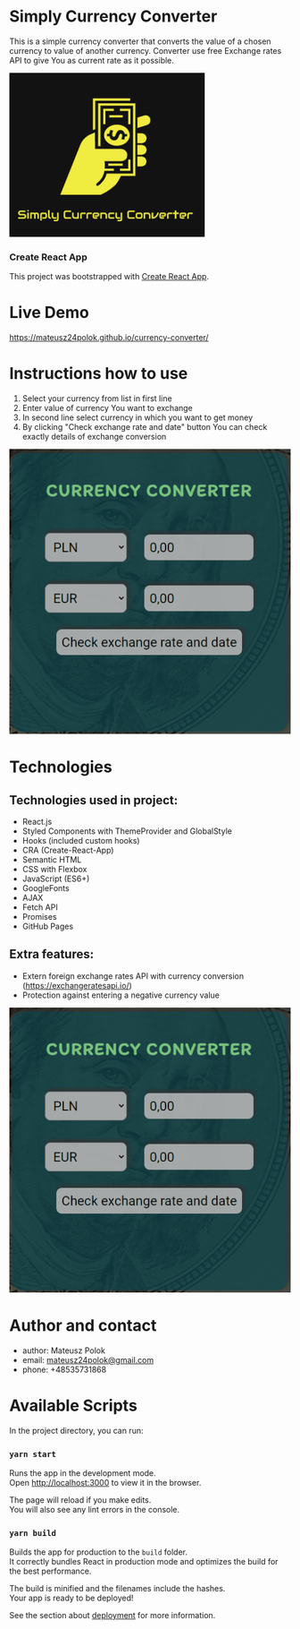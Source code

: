 # Simply Currency Converter

This is a simple currency converter that converts the value of a chosen currency to value of another currency. Converter use free Exchange rates API to give You as current rate as it possible.

![Logo](public/logo--small.png)

### Create React App
This project was bootstrapped with [Create React App](https://github.com/facebook/create-react-app).

# Live Demo
https://mateusz24polok.github.io/currency-converter/

# Instructions how to use
1. Select your currency from list in first line
2. Enter value of currency You want to exchange
3. In second line select currency in which you want to get money
4. By clicking "Check exchange rate and date" button You can check exactly details of exchange conversion

![SampleGIF](src/images//CurrencyConverter_Sample.gif)

# Technologies
## Technologies used in project:
- React.js
- Styled Components with ThemeProvider and GlobalStyle
- Hooks (included custom hooks)
- CRA (Create-React-App)
- Semantic HTML
- CSS with Flexbox
- JavaScript (ES6+)
- GoogleFonts
- AJAX
- Fetch API
- Promises
- GitHub Pages

## Extra features:
- Extern foreign exchange rates API with currency conversion (https://exchangeratesapi.io/)
- Protection against entering a negative currency value

![ProtectionGIF](src/images/CurrencyConverter_HandleNegativeValue_v2.gif)

# Author and contact
- author: Mateusz Polok
- email: mateusz24polok@gmail.com
- phone: +48535731868

# Available Scripts

In the project directory, you can run:

### `yarn start`

Runs the app in the development mode.<br />
Open [http://localhost:3000](http://localhost:3000) to view it in the browser.

The page will reload if you make edits.<br />
You will also see any lint errors in the console.

### `yarn build`

Builds the app for production to the `build` folder.<br />
It correctly bundles React in production mode and optimizes the build for the best performance.

The build is minified and the filenames include the hashes.<br />
Your app is ready to be deployed!

See the section about [deployment](https://facebook.github.io/create-react-app/docs/deployment) for more information.